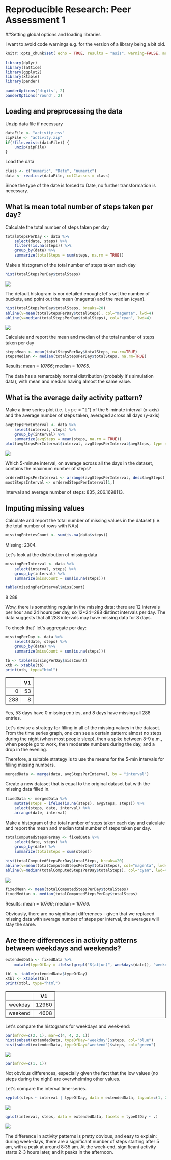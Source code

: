 # Reproducible Research: Peer Assessment 1

##Setting global options and loading libraries

I want to avoid code warnings e.g. for the version of a library being a bit old.


```r
knitr::opts_chunk$set( echo = TRUE, results = "asis", warning=FALSE, message=FALSE)

library(dplyr)
library(lattice)
library(ggplot2)
library(xtable)
library(pander)

panderOptions('digits', 2)
panderOptions('round', 2)
```

## Loading and preprocessing the data

Unzip data file if necessary

```r
dataFile <- "activity.csv"
zipFile <- "activity.zip"
if(!file.exists(dataFile)) {
    unzip(zipFile)
}
```

Load the data


```r
class <- c("numeric", "Date", "numeric")
data <- read.csv(dataFile, colClasses = class)
```
Since the type of the date is forced to Date, no further transformation is necessary.

## What is mean total number of steps taken per day?

Calculate the total number of steps taken per day


```r
totalStepsPerDay <- data %>%
    select(date, steps) %>%
    filter(!is.na(steps)) %>%
    group_by(date) %>%
    summarize(totalSteps = sum(steps, na.rm = TRUE))
```

Make a histogram of the total number of steps taken each day


```r
hist(totalStepsPerDay$totalSteps)
```

![](PA1_files/figure-html/unnamed-chunk-4-1.png)<!-- -->

The default histogram is nor detailed enough; let's set the number of buckets, and point out the mean (magenta) and the median (cyan).


```r
hist(totalStepsPerDay$totalSteps, breaks=20)
abline(v=mean(totalStepsPerDay$totalSteps), col="magenta", lwd=4)
abline(v=median(totalStepsPerDay$totalSteps), col="cyan", lwd=4)
```

![](PA1_files/figure-html/unnamed-chunk-5-1.png)<!-- -->

Calculate and report the mean and median of the total number of steps taken per day


```r
stepsMean <- mean(totalStepsPerDay$totalSteps, na.rm=TRUE)
stepsMedian <- median(totalStepsPerDay$totalSteps, na.rm=TRUE)
```

Results: mean = _10766_; median = _10765_.

The data has a remarcably normal distribution (probably it's simulation data), with mean and median having almost the same value.

## What is the average daily activity pattern?

Make a time series plot (i.e. 𝚝𝚢𝚙𝚎 = "𝚕") of the 5-minute interval (x-axis) and the average number of steps taken, averaged across all days (y-axis)


```r
avgStepsPerInterval <- data %>%
    select(interval, steps) %>%
    group_by(interval) %>%
    summarize(avgSteps = mean(steps, na.rm = TRUE))
plot(avgStepsPerInterval$interval, avgStepsPerInterval$avgSteps, type = "l")
```

![](PA1_files/figure-html/unnamed-chunk-7-1.png)<!-- -->

Which 5-minute interval, on average across all the days in the dataset, contains the maximum number of steps?


```r
orderedStepsPerInterval <- arrange(avgStepsPerInterval, desc(avgSteps))
mostStepsInterval <- orderedStepsPerInterval[1,]
```

Interval and average number of steps: 835, 206.1698113.

## Imputing missing values

Calculate and report the total number of missing values in the dataset (i.e. the total number of rows with NAs)


```r
missingEntriesCount <- sum(is.na(data$steps))
```

Missing: 2304.

Let's look at the distribution of missing data


```r
missingPerInterval <- data %>%
    select(interval, steps) %>%
    group_by(interval) %>%
    summarize(missCount = sum(is.na(steps)))

table(missingPerInterval$missCount)
```


  8 
288 

Wow, there is something regular in the missing data: there are 12 intervals per hour and 24 hours per day, so 12*24=288 distinct intervals per day. The data suggests that all 288 intervals may have missing data for 8 days.

To check that' let's aggregate per day:


```r
missingPerDay <- data %>%
    select(date, steps) %>%
    group_by(date) %>%
    summarize(missCount = sum(is.na(steps)))

tb <- table(missingPerDay$missCount)
xtb <- xtable(tb)
print(xtb, type="html")
```

<!-- html table generated in R 3.2.2 by xtable 1.8-2 package -->
<!-- Sun Sep 25 21:05:32 2016 -->
<table border=1>
<tr> <th>  </th> <th> V1 </th>  </tr>
  <tr> <td align="right"> 0 </td> <td align="right">  53 </td> </tr>
  <tr> <td align="right"> 288 </td> <td align="right">   8 </td> </tr>
   </table>

Yes, 53 days have 0 missing entries, and 8 days have missing all 288 entries.

Let's devise a strategy for filling in all of the missing values in the dataset. From the time series graph, one can see a certain pattern: almost no steps during the night (when most people sleep), then a spike between 8-9 a.m., when people go to work, then moderate numbers during the day, and a drop in the evening.

Therefore, a suitable strategy is to use the means for the 5-min intervals for filling missing numbers.


```r
mergedData <- merge(data, avgStepsPerInterval, by = "interval")
```

Create a new dataset that is equal to the original dataset but with the missing data filled in.


```r
fixedData <- mergedData %>%
    mutate(steps = ifelse(is.na(steps), avgSteps, steps)) %>%
    select(steps, date, interval) %>%
    arrange(date, interval)
```

Make a histogram of the total number of steps taken each day and calculate and report the mean and median total number of steps taken per day.


```r
totalComputedStepsPerDay <- fixedData %>%
    select(date, steps) %>%
    group_by(date) %>%
    summarize(totalSteps = sum(steps))
    
hist(totalComputedStepsPerDay$totalSteps, breaks=20)
abline(v=mean(totalComputedStepsPerDay$totalSteps), col="magenta", lwd=4)
abline(v=median(totalComputedStepsPerDay$totalSteps), col="cyan", lwd=4)
```

![](PA1_files/figure-html/unnamed-chunk-13-1.png)<!-- -->


```r
fixedMean <- mean(totalComputedStepsPerDay$totalSteps)
fixedMedian <- median(totalComputedStepsPerDay$totalSteps)
```

Results: mean = _10766_; median = _10766_.

Obviously, there are no significant differences - given that we replaced missing data with average number of steps per interval, the averages will stay the same.

## Are there differences in activity patterns between weekdays and weekends?


```r
extendedData <- fixedData %>%
    mutate(typeOfDay = ifelse(grepl("S(at|un)", weekdays(date)), "weekend", "weekday"))

tbl <- table(extendedData$typeOfDay)
xtbl <- xtable(tbl)
print(xtbl, type="html")
```

<!-- html table generated in R 3.2.2 by xtable 1.8-2 package -->
<!-- Sun Sep 25 21:05:33 2016 -->
<table border=1>
<tr> <th>  </th> <th> V1 </th>  </tr>
  <tr> <td align="right"> weekday </td> <td align="right"> 12960 </td> </tr>
  <tr> <td align="right"> weekend </td> <td align="right"> 4608 </td> </tr>
   </table>

Let's compare the histograms for weekdays and week-end:

```r
par(mfrow=c(2, 1), mar=c(4, 4, 2, 1))
hist(subset(extendedData, typeOfDay="weekday")$steps, col="blue")
hist(subset(extendedData, typeOfDay="weekend")$steps, col="green")
```

![](PA1_files/figure-html/unnamed-chunk-16-1.png)<!-- -->

```r
par(mfrow=c(1, 1))
```
Not obvious differences, especially given the fact that the low values (no steps during the night) are overwhelming other values.

Let's compare the interval time-series.


```r
xyplot(steps ~ interval | typeOfDay, data = extendedData, layout=c(1, 2))
```

![](PA1_files/figure-html/unnamed-chunk-17-1.png)<!-- -->

```r
qplot(interval, steps, data = extendedData, facets = typeOfDay ~ .)
```

![](PA1_files/figure-html/unnamed-chunk-17-2.png)<!-- -->

The difference in activity patterns is pretty obvious, and easy to explain: during week-days, there are a significant number of steps starting after 5 am, with a peak at around 8:35 am. At the week-end, significant activity starts 2-3 hours later, and it peaks in the afternoon.

